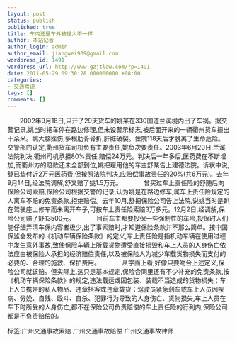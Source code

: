 ```yaml
---
layout: post
status: publish
published: true
title: 车内还是车外被撞大不一样
author: 本站记者
author_login: admin
author_email: jiangwei909@gmail.com
wordpress_id: 1491
wordpress_url: http://www.gzjtlaw.com/?p=1491
date: 2011-05-29 09:30:28.000000000 +08:00
categories:
- 交通常识
tags: []
comments: []
---
```

　　2002年9月18日,只开了29天货车的姚某在330国道兰溪境内出了车祸。据交警记录,姚当时把车停在路边修理,但未设警示标志,被后面开来的一辆衢州货车撞出十余米。姚大脑挫伤,多根肋骨骨折,肝脏破裂。住院118天后才脱离了生命危险。　　　　交警部门认定,衢州货车司机负有主要责任,姚负次要责任。2003年6月20日,兰溪法院判决,衢州司机承担80%责任,赔偿24万元。判决后一年多后,医药费在不断增加,而衢州方的赔款还未全部到位,姚把雇用他的车主舒某告上建德法院。诉状中说,舒已垫付近2万元医药费,但按照法院判决,应赔偿事故责任的20%(共6万元)。去年9月14日,经法院调解,舒又赔了姚1.5万元。　　　　曾买过车上责任险的舒随后向保险公司索赔,保险公司根据交警的记录,认为姚是在路边修车,属车上责任险规定的人离车不赔的免责条款,拒绝赔偿。去年10月,舒把保险公司告上法院,说姚当时是趴在驾驶座上修车而未离开车子,可按车上责任险索赔3万多元。12月2日,经调解,保险公司赔了舒13500元。　　　　目前车主都要投保一些强制性的车险,投保时人们能仔细弄清车保内容者极少,出了事索赔时,才知道保险条款并不那么简单。按中国保监会发布的《机动车辆保险条款》的定义,车上责任险是指机动车辆在使用过程中发生意外事故,致使保险车辆上所载货物遭受直接损毁和车上人员的人身伤亡依法应由被保险人承担的经济赔偿责任,以及被保险人为减少车载货物损失而支付的必要的、合理的施救、保护费用。　　　　从字面上看,好像只要吻合上述定义,保险公司就该赔。但实际上,这只是基本规定,保险合同里还有不少补充的免责条款,按《机动车辆保险条款》的规定,违法载运或因包装、装载不当造成的货物损失；车上人员携带的私人物品、违章搭客或违章载货；驾驶员紧急刹车或车上人员因疾病、分娩、自残、殴斗、自杀、犯罪行为导致的人身伤亡、货物损失,车上人员在车下时所受的人身伤亡,都不在保险公司负责赔偿的车上责任险的行列内,保险公司都是不负责赔偿的。标签:广州交通事故索赔 广州交通事故赔偿 广州交通事故律师
